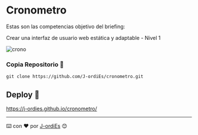 # Cronometro

Estas son las competencias objetivo del briefing:

Crear una interfaz de usuario web estática y adaptable - Nivel 1

![crono](https://user-images.githubusercontent.com/70259721/103133343-3d31f180-46aa-11eb-9922-271738fac4dc.PNG)

### Copia Repositorio 🔧

```
git clone https://github.com/J-ordiEs/cronometro.git
```

## Deploy 📌

https://j-ordies.github.io/cronometro/


---
⌨️ con ❤️ por [J-ordiEs](https://github.com/J-ordiEs) 😊
